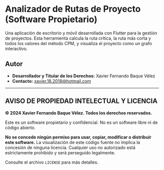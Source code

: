 # Analizador de Rutas de Proyecto (Software Propietario)

Una aplicación de escritorio y móvil desarrollada con Flutter para la gestión de proyectos. Esta herramienta calcula la ruta crítica, la ruta más corta y todos los valores del método CPM, y visualiza el proyecto como un grafo interactivo.

## Autor

* **Desarrollador y Titular de los Derechos:** Xavier Fernando Baque Vélez
* **Contacto:** xavier.18.2018@hotmail.com

---

## **AVISO DE PROPIEDAD INTELECTUAL Y LICENCIA**

**© 2024 Xavier Fernando Baque Vélez. Todos los derechos reservados.**

Este es un software propietario y confidencial. No es un software libre ni de código abierto.

**No se concede ningún permiso para usar, copiar, modificar o distribuir este software.** La visualización de este código fuente no implica la concesión de ninguna licencia. Cualquier uso no autorizado está estrictamente prohibido y será perseguido legalmente.

Consulte el archivo `LICENSE` para más detalles.